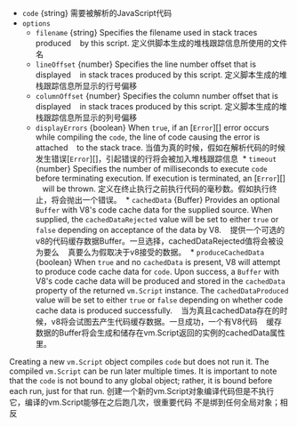<!-- YAML
added: v0.3.1
changes:
  - version: v5.7.0
    pr-url: https://github.com/nodejs/node/pull/4777
    description: 新增对`cachedData`和`produceCachedData`选项的支持

-->

* `code` {string} 需要被解析的JavaScript代码
* `options`
  * `filename` {string} Specifies the filename used in stack traces produced
    by this script.
    定义供脚本生成的堆栈跟踪信息所使用的文件名
  * `lineOffset` {number} Specifies the line number offset that is displayed
    in stack traces produced by this script.
    定义脚本生成的堆栈跟踪信息所显示的行号偏移
  * `columnOffset` {number} Specifies the column number offset that is displayed
    in stack traces produced by this script.
    定义脚本生成的堆栈跟踪信息所显示的列号偏移
  * `displayErrors` {boolean} When `true`, if an [`Error`][] error occurs
    while compiling the `code`, the line of code causing the error is attached
    to the stack trace.
    当值为真的时候，假如在解析代码的时候发生错误[`Error`][]，引起错误的行将会被加入堆栈跟踪信息
  * `timeout` {number} Specifies the number of milliseconds to execute `code`
    before terminating execution. If execution is terminated, an [`Error`][]
    will be thrown.
    定义在终止执行之前执行代码的毫秒数。假如执行终止，将会抛出一个错误。
  * `cachedData` {Buffer} Provides an optional `Buffer` with V8's code cache
    data for the supplied source. When supplied, the `cachedDataRejected` value
    will be set to either `true` or `false` depending on acceptance of the data
    by V8.
    提供一个可选的v8的代码缓存数据Buffer。一旦选择，cachedDataRejected值将会被设为要么
    真要么为假取决于v8接受的数据。
  * `produceCachedData` {boolean} When `true` and no `cachedData` is present, V8
    will attempt to produce code cache data for `code`. Upon success, a
    `Buffer` with V8's code cache data will be produced and stored in the
    `cachedData` property of the returned `vm.Script` instance.
    The `cachedDataProduced` value will be set to either `true` or `false`
    depending on whether code cache data is produced successfully.
    当为真且cachedData存在的时候，v8将会试图去产生代码缓存数据。一旦成功，一个有V8代码
    缓存数据的Buffer将会生成和储存在vm.Script返回的实例的cachedData属性里。
    

Creating a new `vm.Script` object compiles `code` but does not run it. The
compiled `vm.Script` can be run later multiple times. It is important to note
that the `code` is not bound to any global object; rather, it is bound before
each run, just for that run.
创建一个新的vm.Script对象编译代码但是不执行它，编译的vm.Script能够在之后跑几次，很重要代码
不是绑到任何全局对象；相反

